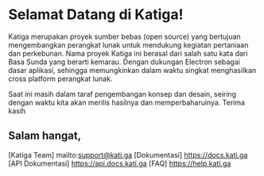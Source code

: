 Selamat Datang di Katiga!
=========================

Katiga merupakan proyek sumber bebas (open source) yang bertujuan mengembangkan perangkat lunak untuk mendukung kegiatan pertaniaan dan perkebunan. Nama proyek Katiga ini berasal dari salah satu kata dari Basa Sunda yang berarti kemarau. Dengan dukungan Electron sebagai dasar aplikasi, sehingga memungkinkan dalam waktu singkat menghasilkan cross platform perangkat lunak.

Saat ini masih dalam taraf pengembangan konsep dan desain, seiring dengan waktu kita akan merilis hasilnya dan memperbaharuinya. Terima kasih

Salam hangat,
-------------
[Katiga Team] mailto:support@kati.ga
[Dokumentasi] https://docs.kati.ga
[API Dokumentasi] https://api.docs.kati.ga
[FAQ] https://help.kati.ga
